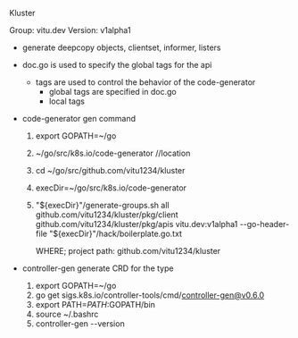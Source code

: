 Kluster

Group: vitu.dev
Version: v1alpha1

- generate deepcopy objects, clientset, informer, listers

- doc.go is used to specify the global tags for the api
    - tags are used to control the behavior of the code-generator
        - global tags are specified in doc.go
        - local tags
        
- code-generator gen command
    1. export GOPATH=~/go
    2. ~/go/src/k8s.io/code-generator //location
    3. cd ~/go/src/github.com/vitu1234/kluster
    4. execDir=~/go/src/k8s.io/code-generator
    5. "${execDir}"/generate-groups.sh all github.com/vitu1234/kluster/pkg/client github.com/vitu1234/kluster/pkg/apis vitu.dev:v1alpha1 --go-header-file "${execDir}"/hack/boilerplate.go.txt

        WHERE; project path: github.com/vitu1234/kluster

- controller-gen
    generate CRD for the type
    1. export GOPATH=~/go
    2. go get sigs.k8s.io/controller-tools/cmd/controller-gen@v0.6.0
    3. export PATH=$PATH:$GOPATH/bin
    4. source ~/.bashrc
    5. controller-gen --version
